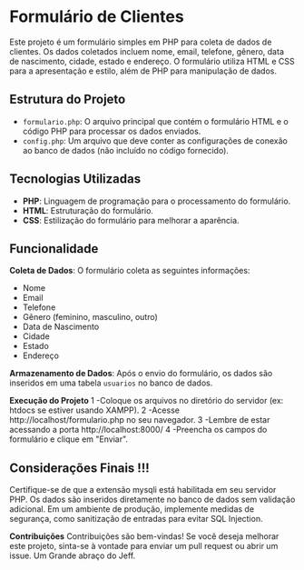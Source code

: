 # Formulário de Clientes

Este projeto é um formulário simples em PHP para coleta de dados de clientes. Os dados coletados incluem nome, email, telefone, gênero, data de nascimento, cidade, estado e endereço. O formulário utiliza HTML e CSS para a apresentação e estilo, além de PHP para manipulação de dados.

## Estrutura do Projeto

- `formulario.php`: O arquivo principal que contém o formulário HTML e o código PHP para processar os dados enviados.
- `config.php`: Um arquivo que deve conter as configurações de conexão ao banco de dados (não incluído no código fornecido).

## Tecnologias Utilizadas

- **PHP**: Linguagem de programação para o processamento do formulário.
- **HTML**: Estruturação do formulário.
- **CSS**: Estilização do formulário para melhorar a aparência.

## Funcionalidade

 **Coleta de Dados**: O formulário coleta as seguintes informações:
   - Nome
   - Email
   - Telefone
   - Gênero (feminino, masculino, outro)
   - Data de Nascimento
   - Cidade
   - Estado
   - Endereço

 **Armazenamento de Dados**: Após o envio do formulário, os dados são inseridos em uma tabela `usuarios` no banco de dados.

**Execução do Projeto**
1 -Coloque os arquivos no diretório do servidor (ex: htdocs se estiver usando XAMPP).
2 -Acesse http://localhost/formulario.php no seu navegador.
3 -Lembre de estar acessando a porta http://localhost:8000/
4 -Preencha os campos do formulário e clique em "Enviar".

## Considerações Finais !!!
Certifique-se de que a extensão mysqli está habilitada em seu servidor PHP.
Os dados são inseridos diretamente no banco de dados sem validação adicional. Em um ambiente de produção, implemente medidas de segurança, como sanitização de entradas para evitar SQL Injection.

**Contribuições**
Contribuições são bem-vindas! Se você deseja melhorar este projeto, sinta-se à vontade para enviar um pull request ou abrir um issue. Um Grande abraço do Jeff.
